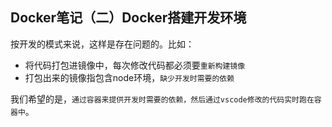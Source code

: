 ## Docker笔记（二）Docker搭建开发环境

按开发的模式来说，这样是存在问题的。比如：

- 将代码打包进镜像中，每次修改代码都必须要`重新构建镜像`
- 打包出来的镜像指包含node环境，`缺少开发时需要的依赖`

我们希望的是，`通过容器来提供开发时需要的依赖，然后通过vscode修改的代码实时跑在容器中`。

